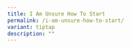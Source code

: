 ```yaml
---
title: I Am Unsure How To Start
permalink: /i-am-unsure-how-to-start/
variant: tiptap
description: ""
---
```

<p></p>